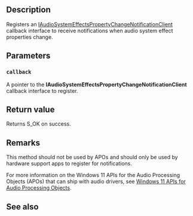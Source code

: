 ## Description

Registers an [IAudioSystemEffectsPropertyChangeNotificationClient](https://learn.microsoft.com/windows/win32/api/mmdeviceapi/nn-mmdeviceapi-iaudiosystemeffectspropertychangenotificationclient) callback interface to receive notifications when audio system effect properties change.

## Parameters

### `callback`

A pointer to the **IAudioSystemEffectsPropertyChangeNotificationClient** callback interface to register.

## Return value

Returns S_OK on success.

## Remarks

This method should not be used by APOs and should only be used by hardware support apps to register for notifications.

For more information on the Windows 11 APIs for the Audio Processing Objects (APOs) that can ship with audio drivers, see [Windows 11 APIs for Audio Processing Objects](https://learn.microsoft.com/windows-hardware/drivers/audio/windows-11-apis-for-audio-processing-objects).

## See also